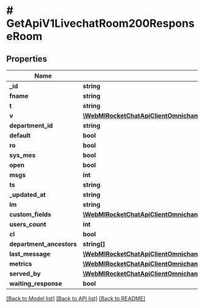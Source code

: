 # # GetApiV1LivechatRoom200ResponseRoom

## Properties

Name | Type | Description | Notes
------------ | ------------- | ------------- | -------------
**_id** | **string** |  | [optional]
**fname** | **string** |  | [optional]
**t** | **string** |  | [optional]
**v** | [**\WebMIRocketChatApiClientOmnichannelApi\Model\GetApiV1LivechatRoom200ResponseRoomV**](GetApiV1LivechatRoom200ResponseRoomV.md) |  | [optional]
**department_id** | **string** |  | [optional]
**default** | **bool** |  | [optional]
**ro** | **bool** |  | [optional]
**sys_mes** | **bool** |  | [optional]
**open** | **bool** |  | [optional]
**msgs** | **int** |  | [optional]
**ts** | **string** |  | [optional]
**_updated_at** | **string** |  | [optional]
**lm** | **string** |  | [optional]
**custom_fields** | [**\WebMIRocketChatApiClientOmnichannelApi\Model\GetApiV1LivechatRoom200ResponseRoomCustomFields**](GetApiV1LivechatRoom200ResponseRoomCustomFields.md) |  | [optional]
**users_count** | **int** |  | [optional]
**cl** | **bool** |  | [optional]
**department_ancestors** | **string[]** |  | [optional]
**last_message** | [**\WebMIRocketChatApiClientOmnichannelApi\Model\GetApiV1LivechatRoom200ResponseRoomLastMessage**](GetApiV1LivechatRoom200ResponseRoomLastMessage.md) |  | [optional]
**metrics** | [**\WebMIRocketChatApiClientOmnichannelApi\Model\GetApiV1LivechatRoom200ResponseRoomMetrics**](GetApiV1LivechatRoom200ResponseRoomMetrics.md) |  | [optional]
**served_by** | [**\WebMIRocketChatApiClientOmnichannelApi\Model\GetApiV1LivechatRooms200ResponseRoomsInnerServedBy**](GetApiV1LivechatRooms200ResponseRoomsInnerServedBy.md) |  | [optional]
**waiting_response** | **bool** |  | [optional]

[[Back to Model list]](../../README.md#models) [[Back to API list]](../../README.md#endpoints) [[Back to README]](../../README.md)
